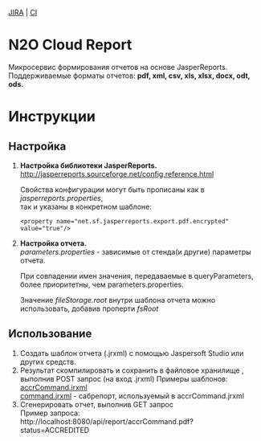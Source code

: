 [JIRA] | [CI]

# N2O Cloud Report

Микросервис формирования отчетов на основе JasperReports.<br/>
Поддерживаемые форматы отчетов: **pdf, xml, csv, xls, xlsx, docx, odt, ods.**

# Инструкции

## Настройка

1. **Настройка библиотеки JasperReports.**<br/>
    http://jasperreports.sourceforge.net/config.reference.html
    
    Свойства конфигурации могут быть прописаны как в *jasperreports.properties*,<br/> так и указаны в конкретном шаблоне: 

    ```
    <property name="net.sf.jasperreports.export.pdf.encrypted" value="true"/>
    ```
 
2. **Настройка отчета.**<br/>
*parameters.properties* - зависимые от стенда(и другие) параметры отчета.<br/> 

    При совпадении имен значения, передаваемые в queryParameters, более приоритетны, чем parameters.properties.

    Значение *fileStorage.root* внутри шаблона отчета можно использовать, добавив проперти *fsRoot*

       
## Использование
1. Создать шаблон отчета (.jrxml) с помощью Jaspersoft Studio или других средств.
2. Результат скомпилировать и сохранить в файловое хранилище , выполнив POST запрос (на вход .jrxml)
Примеры шаблонов:<br/>
[accrCommand.jrxml](accrCommand.jrxml) <br/>
[command.jrxml](command.jrxml) - сабрепорт, используемый в accrCommand.jrxml<br/>
3. Сгенерировать отчет, выполнив GET запрос<br/> 
Пример запроса:<br/>
http://localhost:8080/api/report/accrCommand.pdf?status=ACCREDITED


[JIRA]: https://jira.i-novus.ru/projects/REPENG
[CI]: https://ci.i-novus.ru/view/n2o-components/job/report